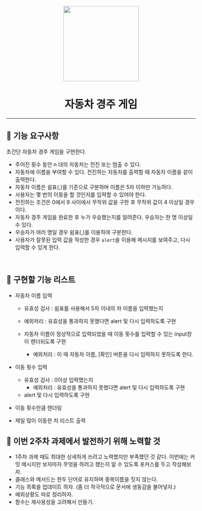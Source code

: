 <p align="middle" >
  <img width="200px;" src="https://github.com/woowacourse/javascript-racingcar-precourse/blob/main/images/racingcar_icon.png?raw=true"/>
</p>
<h1 align="middle">자동차 경주 게임</h1>

---

## 🎯 기능 요구사항

초간단 자동차 경주 게임을 구현한다.

- 주어진 횟수 동안 n 대의 자동차는 전진 또는 멈출 수 있다.
- 자동차에 이름을 부여할 수 있다. 전진하는 자동차를 출력할 때 자동차 이름을 같이 출력한다.
- 자동차 이름은 쉼표(,)를 기준으로 구분하며 이름은 5자 이하만 가능하다.
- 사용자는 몇 번의 이동을 할 것인지를 입력할 수 있어야 한다.
- 전진하는 조건은 0에서 9 사이에서 무작위 값을 구한 후 무작위 값이 4 이상일 경우이다.
- 자동차 경주 게임을 완료한 후 누가 우승했는지를 알려준다. 우승자는 한 명 이상일 수 있다.
- 우승자가 여러 명일 경우 쉼표(,)를 이용하여 구분한다.
- 사용자가 잘못된 입력 값을 작성한 경우 `alert`을 이용해 메시지를 보여주고, 다시 입력할 수 있게 한다.

<br>

## 📌 구현할 기능 리스트

- 자동차 이름 입력

  - 유효성 검사 : 쉼표를 사용해서 5자 이내의 차 이름을 입력했는지
  - 예외처리 : 유효성을 통과하지 못했다면 alert 및 다시 입력하도록 구현

  - 자동차 이름이 정상적으로 입력되었을 때 이동 횟수를 입력할 수 있는 input창이 렌더되도록 구현
    - 예외처리 : 이 때 자동차 이름, [확인] 버튼을 다시 입력하지 못하도록 한다.

- 이동 횟수 입력

  - 유효성 검사 : 0이상 입력했는지
    - 예외처리 : 유효성을 통과하지 못했다면 alert 및 다시 입력하도록 구현
  - alert 및 다시 입력하도록 구현

- 이동 횟수만큼 렌더링
- 제일 많이 이동한 차 리스트 출력

## 🌟 이번 2주차 과제에서 발전하기 위해 노력할 것

- 1주차 과제 때도 최대한 상세하게 쓰려고 노력했지만 부족했던 것 같다.
  이번에는 커밋 메시지만 보자마자 무엇을 하려고 했는지 알 수 있도록 포커스를 두고 작성해보자.
- 클래스와 메서드는 한두 단어로 유지하며 중복이름을 짓지 않는다.
- 기능 목록을 업데이트 하자. (좀 더 적극적으로 문서에 생동감을 불어넣자.)
- 예외상황도 따로 정리하자.
- 함수는 재사용성을 고려해서 만들기.

